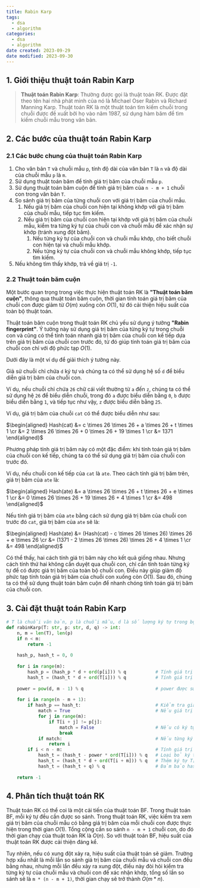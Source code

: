 ```yaml
---
title: Rabin Karp
tags:
  - dsa
  - algorithm
categories:
  - dsa
  - algorithm
date created: 2023-09-29
date modified: 2023-09-30
---
```


## 1. Giới thiệu thuật toán Rabin Karp

> **Thuật toán Rabin Karp**: Thường được gọi là thuật toán RK. Được đặt theo tên hai nhà phát minh của nó là Michael Oser Rabin và Richard Manning Karp. Thuật toán RK là một thuật toán tìm kiếm chuỗi trong chuỗi được đề xuất bởi họ vào năm 1987, sử dụng hàm băm để tìm kiếm chuỗi mẫu trong văn bản.

## 2. Các bước của thuật toán Rabin Karp

### 2.1 Các bước chung của thuật toán Rabin Karp

1. Cho văn bản `T` và chuỗi mẫu `p`, tính độ dài của văn bản `T` là `n` và độ dài của chuỗi mẫu `p` là `m`.
2. Sử dụng thuật toán băm để tính giá trị băm của chuỗi mẫu `p`.
3. Sử dụng thuật toán băm cuộn để tính giá trị băm của `n - m + 1` chuỗi con trong văn bản `T`.
4. So sánh giá trị băm của từng chuỗi con với giá trị băm của chuỗi mẫu.
   1. Nếu giá trị băm của chuỗi con hiện tại không khớp với giá trị băm của chuỗi mẫu, tiếp tục tìm kiếm.
   2. Nếu giá trị băm của chuỗi con hiện tại khớp với giá trị băm của chuỗi mẫu, kiểm tra từng ký tự của chuỗi con và chuỗi mẫu để xác nhận sự khớp (tránh xung đột băm).
      1. Nếu từng ký tự của chuỗi con và chuỗi mẫu khớp, cho biết chuỗi con hiện tại và chuỗi mẫu khớp.
      2. Nếu từng ký tự của chuỗi con và chuỗi mẫu không khớp, tiếp tục tìm kiếm.
5. Nếu không tìm thấy khớp, trả về giá trị `-1`.

### 2.2 Thuật toán băm cuộn

Một bước quan trọng trong việc thực hiện thuật toán RK là **"Thuật toán băm cuộn"**, thông qua thuật toán băm cuộn, thời gian tính toán giá trị băm của chuỗi con được giảm từ $O(m)$ xuống còn $O(1)$, từ đó cải thiện hiệu suất của toàn bộ thuật toán.

Thuật toán băm cuộn trong thuật toán RK chủ yếu sử dụng ý tưởng **"Rabin fingerprint"**. Ý tưởng này sử dụng giá trị băm của từng ký tự trong chuỗi con và cũng có thể tính toán nhanh giá trị băm của chuỗi con kế tiếp dựa trên giá trị băm của chuỗi con trước đó, từ đó giúp tính toán giá trị băm của chuỗi con chỉ với độ phức tạp $O(1)$.

Dưới đây là một ví dụ để giải thích ý tưởng này.

Giả sử chuỗi chỉ chứa `d` ký tự và chúng ta có thể sử dụng hệ số `d` để biểu diễn giá trị băm của chuỗi con.

Ví dụ, nếu chuỗi chỉ chứa `26` chữ cái viết thường từ `a` đến `z`, chúng ta có thể sử dụng hệ `26` để biểu diễn chuỗi, trong đó `a` được biểu diễn bằng `0`, `b` được biểu diễn bằng `1`, và tiếp tục như vậy, `z` được biểu diễn bằng `25`.

Ví dụ, giá trị băm của chuỗi `cat` có thể được biểu diễn như sau:

$\begin{aligned} Hash(cat) &= c \times 26 \times 26 + a \times 26 + t \times 1 \cr &= 2 \times 26 \times 26 + 0 \times 26 + 19 \times 1 \cr &= 1371 \end{aligned}$

Phương pháp tính giá trị băm này có một đặc điểm: khi tính toán giá trị băm của chuỗi con kế tiếp, chúng ta có thể sử dụng giá trị băm của chuỗi con trước đó.

Ví dụ, nếu chuỗi con kế tiếp của `cat` là `ate`. Theo cách tính giá trị băm trên, giá trị băm của `ate` là:

$\begin{aligned} Hash(ate) &= a \times 26 \times 26 + t \times 26 + e \times 1 \cr &= 0 \times 26 \times 26 + 19 \times 26 + 4 \times 1 \cr &= 498 \end{aligned}$

Nếu tính giá trị băm của `ate` bằng cách sử dụng giá trị băm của chuỗi con trước đó `cat`, giá trị băm của `ate` sẽ là:

$\begin{aligned} Hash(ate) &= (Hash(cat) - c \times 26 \times 26) \times 26 + e \times 26 \cr &= (1371 - 2 \times 26 \times 26) \times 26 + 4 \times 1 \cr &= 498 \end{aligned}$

Có thể thấy, hai cách tính giá trị băm này cho kết quả giống nhau. Nhưng cách tính thứ hai không cần duyệt qua chuỗi con, chỉ cần tính toán từng ký tự để có được giá trị băm của toàn bộ chuỗi con. Điều này giúp giảm độ phức tạp tính toán giá trị băm của chuỗi con xuống còn $O(1)$. Sau đó, chúng ta có thể sử dụng thuật toán băm cuộn để nhanh chóng tính toán giá trị băm của chuỗi con.

## 3. Cài đặt thuật toán Rabin Karp

```python
# T là chuỗi văn bản, p là chuỗi mẫu, d là số lượng ký tự trong bộ ký tự, q là số nguyên tố
def rabinKarp(T: str, p: str, d, q) -> int:
    n, m = len(T), len(p)
    if n < m:
        return -1
    
    hash_p, hash_t = 0, 0
    
    for i in range(m):
        hash_p = (hash_p * d + ord(p[i])) % q           # Tính giá trị băm của chuỗi mẫu p
        hash_t = (hash_t * d + ord(T[i])) % q           # Tính giá trị băm của chuỗi con đầu tiên trong văn bản T
    
    power = pow(d, m - 1) % q                           # power được sử dụng để loại bỏ ký tự khi cuộn
    
    for i in range(n - m + 1):
        if hash_p == hash_t:                            # Kiểm tra giá trị băm của chuỗi mẫu p và chuỗi con
            match = True                                # Nếu giá trị băm bằng nhau, kiểm tra từng ký tự của chuỗi mẫu và chuỗi con để xác nhận khớp (tránh xung đột băm)
            for j in range(m):
                if T[i + j] != p[j]:
                    match = False                       # Nếu có ký tự không khớp giữa chuỗi mẫu và chuỗi con, kiểm tra không thành công, thoát khỏi vòng lặp
                    break
            if match:                                   # Nếu từng ký tự của chuỗi mẫu và chuỗi con khớp, trả về vị trí bắt đầu khớp
                return i
        if i < n - m:                                   # Tính giá trị băm của chuỗi con kế tiếp
            hash_t = (hash_t - power * ord(T[i])) % q   # Loại bỏ ký tự T[i]
            hash_t = (hash_t * d + ord(T[i + m])) % q   # Thêm ký tự T[i + m]
            hash_t = (hash_t + q) % q                   # Đảm bảo hash_t >= 0
        
    return -1
```

## 4. Phân tích thuật toán RK

Thuật toán RK có thể coi là một cải tiến của thuật toán BF. Trong thuật toán BF, mỗi ký tự đều cần được so sánh. Trong thuật toán RK, việc kiểm tra xem giá trị băm của chuỗi mẫu có bằng giá trị băm của mỗi chuỗi con được thực hiện trong thời gian $O(1)$. Tổng cộng cần so sánh `n - m + 1` chuỗi con, do đó thời gian chạy của thuật toán RK là $O(n)$. So với thuật toán BF, hiệu suất của thuật toán RK được cải thiện đáng kể.

Tuy nhiên, nếu có xung đột xảy ra, hiệu suất của thuật toán sẽ giảm. Trường hợp xấu nhất là mỗi lần so sánh giá trị băm của chuỗi mẫu và chuỗi con đều bằng nhau, nhưng mỗi lần đều xảy ra xung đột, điều này đòi hỏi kiểm tra từng ký tự của chuỗi mẫu và chuỗi con để xác nhận khớp, tổng số lần so sánh sẽ là `m * (n - m + 1)`, thời gian chạy sẽ trở thành $O(m * n)$.
